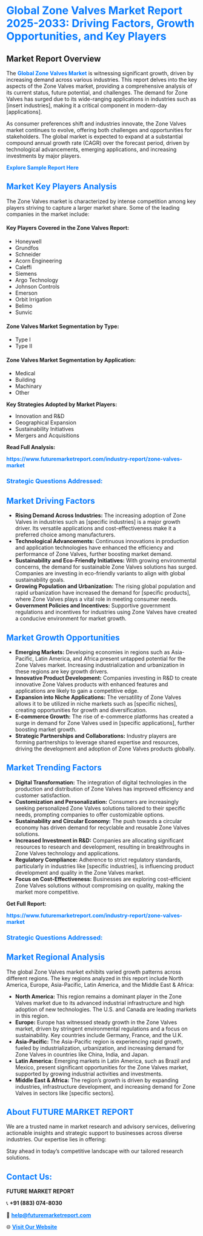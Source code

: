 <h1 style="color: #007BFF;">Global Zone Valves Market Report 2025-2033: Driving Factors, Growth Opportunities, and Key Players</h1>

<section id="overview">
<h2>Market Report Overview</h2>
<p>The <a href="https://www.futuremarketreport.com/industry-report/zone-valves-market" style="color: #007BFF; text-decoration: none;"><strong>Global Zone Valves Market</strong></a> is witnessing significant growth, driven by increasing demand across various industries. This report delves into the key aspects of the Zone Valves market, providing a comprehensive analysis of its current status, future potential, and challenges. The demand for Zone Valves has surged due to its wide-ranging applications in industries such as [insert industries], making it a critical component in modern-day [applications].</p>
<p>As consumer preferences shift and industries innovate, the Zone Valves market continues to evolve, offering both challenges and opportunities for stakeholders. The global market is expected to expand at a substantial compound annual growth rate (CAGR) over the forecast period, driven by technological advancements, emerging applications, and increasing investments by major players.</p>
</section>

<section id="overview">
<p><a href="https://www.futuremarketreport.com/request-sample/reportId=102079" style="color: #007BFF; text-decoration: none;"><strong>Explore Sample Report Here</strong></a></p>
</section>

<section id="key-players">
<h2 style="color: #007BFF;">Market Key Players Analysis</h2>
<p>The Zone Valves market is characterized by intense competition among key players striving to capture a larger market share. Some of the leading companies in the market include:</p>
<h4>Key Players Covered in the Zone Valves Report:</h4>
<ul><li>Honeywell</li><li>Grundfos</li><li>Schneider</li><li>Acorn Engineering</li><li>Caleffi</li><li>Siemens</li><li>Argo Technology</li><li>Johnson Controls</li><li>Emerson</li><li>Orbit Irrigation</li><li>Belimo</li><li>Sunvic</li></ul>
<h4>Zone Valves Market Segmentation by Type:</h4>
<ul><li>Type I</li><li>Type II</li></ul>

<h4>Zone Valves Market Segmentation by Application:</h4>
<ul><li>Medical</li><li>Building</li><li>Machinary</li><li>Other</li></ul>
<p><strong>Key Strategies Adopted by Market Players:</strong></p>
<ul>
<li>Innovation and R&D</li>
<li>Geographical Expansion</li>
<li>Sustainability Initiatives</li>
<li>Mergers and Acquisitions</li>
</ul>
</section>

<section>
<p><strong>Read Full Analysis: </strong></p><a href="https://www.futuremarketreport.com/industry-report/zone-valves-market" style="color: #007BFF; text-decoration: none;"><strong>https://www.futuremarketreport.com/industry-report/zone-valves-market</strong></a>
<h3 style="color: #007BFF;">Strategic Questions Addressed:</h3>
</section>

<section id="driving-factors">
<h2 style="color: #007BFF;">Market Driving Factors</h2>
<ul>
<li><strong>Rising Demand Across Industries:</strong> The increasing adoption of Zone Valves in industries such as [specific industries] is a major growth driver. Its versatile applications and cost-effectiveness make it a preferred choice among manufacturers.</li>
<li><strong>Technological Advancements:</strong> Continuous innovations in production and application technologies have enhanced the efficiency and performance of Zone Valves, further boosting market demand.</li>
<li><strong>Sustainability and Eco-Friendly Initiatives:</strong> With growing environmental concerns, the demand for sustainable Zone Valves solutions has surged. Companies are investing in eco-friendly variants to align with global sustainability goals.</li>
<li><strong>Growing Population and Urbanization:</strong> The rising global population and rapid urbanization have increased the demand for [specific products], where Zone Valves plays a vital role in meeting consumer needs.</li>
<li><strong>Government Policies and Incentives:</strong> Supportive government regulations and incentives for industries using Zone Valves have created a conducive environment for market growth.</li>
</ul>
</section>

<section id="growth-opportunities">
<h2 style="color: #007BFF;">Market Growth Opportunities</h2>
<ul>
<li><strong>Emerging Markets:</strong> Developing economies in regions such as Asia-Pacific, Latin America, and Africa present untapped potential for the Zone Valves market. Increasing industrialization and urbanization in these regions are key growth drivers.</li>
<li><strong>Innovative Product Development:</strong> Companies investing in R&D to create innovative Zone Valves products with enhanced features and applications are likely to gain a competitive edge.</li>
<li><strong>Expansion into Niche Applications:</strong> The versatility of Zone Valves allows it to be utilized in niche markets such as [specific niches], creating opportunities for growth and diversification.</li>
<li><strong>E-commerce Growth:</strong> The rise of e-commerce platforms has created a surge in demand for Zone Valves used in [specific applications], further boosting market growth.</li>
<li><strong>Strategic Partnerships and Collaborations:</strong> Industry players are forming partnerships to leverage shared expertise and resources, driving the development and adoption of Zone Valves products globally.</li>
</ul>
</section>

<section id="trending-factors">
<h2 style="color: #007BFF;">Market Trending Factors</h2>
<ul>
<li><strong>Digital Transformation:</strong> The integration of digital technologies in the production and distribution of Zone Valves has improved efficiency and customer satisfaction.</li>
<li><strong>Customization and Personalization:</strong> Consumers are increasingly seeking personalized Zone Valves solutions tailored to their specific needs, prompting companies to offer customizable options.</li>
<li><strong>Sustainability and Circular Economy:</strong> The push towards a circular economy has driven demand for recyclable and reusable Zone Valves solutions.</li>
<li><strong>Increased Investment in R&D:</strong> Companies are allocating significant resources to research and development, resulting in breakthroughs in Zone Valves technology and applications.</li>
<li><strong>Regulatory Compliance:</strong> Adherence to strict regulatory standards, particularly in industries like [specific industries], is influencing product development and quality in the Zone Valves market.</li>
<li><strong>Focus on Cost-Effectiveness:</strong> Businesses are exploring cost-efficient Zone Valves solutions without compromising on quality, making the market more competitive.</li>
</ul>
</section>

<section>
<p><strong>Get Full Report: </strong></p><a href="https://www.futuremarketreport.com/industry-report/zone-valves-market" style="color: #007BFF; text-decoration: none;"><strong>https://www.futuremarketreport.com/industry-report/zone-valves-market</strong></a>
<h3 style="color: #007BFF;">Strategic Questions Addressed:</h3>
</section>


<section id="regional-analysis">
<h2 style="color: #007BFF;">Market Regional Analysis</h2>
<p>The global Zone Valves market exhibits varied growth patterns across different regions. The key regions analyzed in this report include North America, Europe, Asia-Pacific, Latin America, and the Middle East & Africa:</p>
<ul>
<li><strong>North America:</strong> This region remains a dominant player in the Zone Valves market due to its advanced industrial infrastructure and high adoption of new technologies. The U.S. and Canada are leading markets in this region.</li>
<li><strong>Europe:</strong> Europe has witnessed steady growth in the Zone Valves market, driven by stringent environmental regulations and a focus on sustainability. Key countries include Germany, France, and the U.K.</li>
<li><strong>Asia-Pacific:</strong> The Asia-Pacific region is experiencing rapid growth, fueled by industrialization, urbanization, and increasing demand for Zone Valves in countries like China, India, and Japan.</li>
<li><strong>Latin America:</strong> Emerging markets in Latin America, such as Brazil and Mexico, present significant opportunities for the Zone Valves market, supported by growing industrial activities and investments.</li>
<li><strong>Middle East & Africa:</strong> The region’s growth is driven by expanding industries, infrastructure development, and increasing demand for Zone Valves in sectors like [specific sectors].</li>
</ul>
</section>

<footer>
<h2 style="color: #007BFF;">About FUTURE MARKET REPORT</h2>
<p>We are a trusted name in market research and advisory services, delivering actionable insights and strategic support to businesses across diverse industries. Our expertise lies in offering:</p>

<p>Stay ahead in today’s competitive landscape with our tailored research solutions.</p>

<h2 style="color: #007BFF;">Contact Us:</h2>
<p><strong>FUTURE MARKET REPORT</strong></p>
<p>📞 <strong>+91 (883) 074-8030</strong></p>
<p>📧 <strong><a href="mailto:help@futuremarketreport.com" style="color: #007BFF;">help@futuremarketreport.com</a></strong></p>
<p>🌐 <strong><a href="https://www.futuremarketreport.com/" style="color: #007BFF;">Visit Our Website</a></strong></p>
</footer>